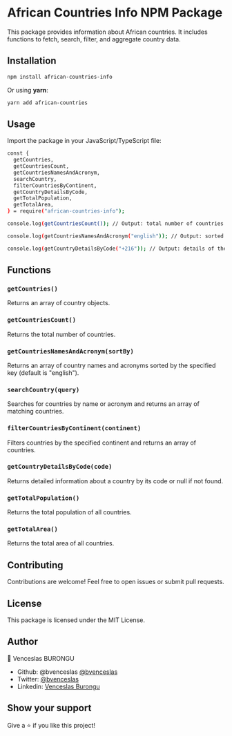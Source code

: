 # African Countries Info NPM Package

This package provides information about African countries. It includes functions to fetch, search, filter, and aggregate country data.

## Installation

```sh
npm install african-countries-info
```

Or using **yarn**:

```sh
yarn add african-countries
```

## Usage

Import the package in your JavaScript/TypeScript file:

```bash
const {
  getCountries,
  getCountriesCount,
  getCountriesNamesAndAcronym,
  searchCountry,
  filterCountriesByContinent,
  getCountryDetailsByCode,
  getTotalPopulation,
  getTotalArea,
} = require("african-countries-info");

console.log(getCountriesCount()); // Output: total number of countries

console.log(getCountriesNamesAndAcronym("english")); // Output: sorted list of country names and acronyms in English

console.log(getCountryDetailsByCode("+216")); // Output: details of the country with code +255

```

## Functions

### `getCountries()`

Returns an array of country objects.

### `getCountriesCount()`

Returns the total number of countries.

### `getCountriesNamesAndAcronym(sortBy)`

Returns an array of country names and acronyms sorted by the specified key (default is "english").

### `searchCountry(query)`

Searches for countries by name or acronym and returns an array of matching countries.

### `filterCountriesByContinent(continent)`

Filters countries by the specified continent and returns an array of countries.

### `getCountryDetailsByCode(code)`

Returns detailed information about a country by its code or null if not found.

### `getTotalPopulation()`

Returns the total population of all countries.

### `getTotalArea()`

Returns the total area of all countries.

## Contributing

Contributions are welcome! Feel free to open issues or submit pull requests.

## License

This package is licensed under the MIT License.

## Author

👤 Venceslas BURONGU

- Github: @bvenceslas [@bvenceslas](https://github.com/bvenceslas)
- Twitter: [@bvenceslas](https://twitter.com/bvenceslas)
- Linkedin: [Venceslas Burongu](https://www.linkedin.com/in/venceslas-burongu/)

## Show your support

Give a ⭐️ if you like this project!
